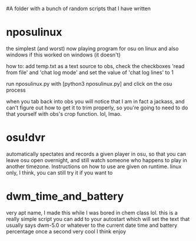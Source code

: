 #A folder with a bunch of random scripts that I have written


# nposulinux
the simplest (and worst) now playing program for osu on linux and also windows if this worked on windows (it doesn't)

how to: add temp.txt as a text source to obs, check the checkboxes 'read from file' and 'chat log mode' and set the value of 'chat log lines' to 1

run nposulinux.py with
[python3 nposulinux.py]
and click on the osu process

when you tab back into obs you will notice that I am in fact a jackass, and can't figure out how to get it to trim properly, so you're going to need to do that yourself with obs's crop function. lol, lmao.

# osu!dvr 
automatically spectates and records a given player in osu, so that you can leave osu open overnight, and still watch someone who happens to play in another timezone. Instructions on how to use are given on runtime.
linux only, I think, you can still try it if you want to

# dwm_time_and_battery
very apt name, I made this while I was bored in chem class lol. this is a really simple script you can add to your autostart which will set the text that usually says dwm-5.0 or whatever to the current date time and battery percentage once a second very cool I think enjoy
